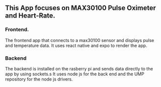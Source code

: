 ## This App focuses on MAX30100 Pulse Oximeter and Heart-Rate.

### Frontend.

The frontend app that connects to a max30100 sensor and displays pulse and temperature data.
It uses react native and expo to render the app.

### Backend

The backend is installed on the rasberry pi and sends data directly to the app by using sockets.s
It uses node js for the back end and the UMP repository for the node js drivers.

